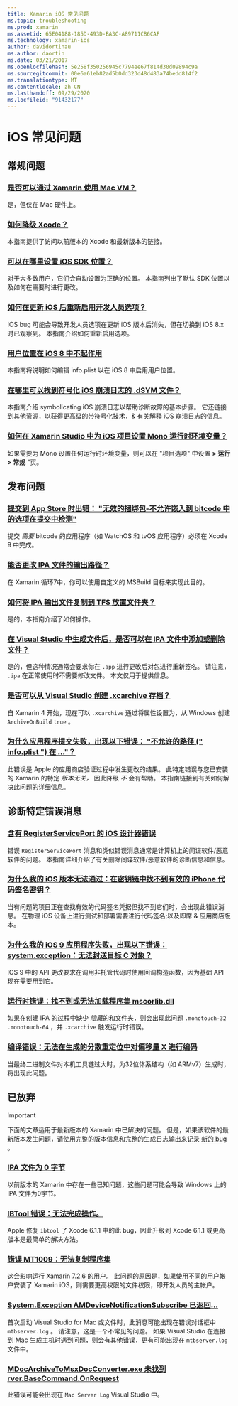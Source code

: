 ```yaml
---
title: Xamarin iOS 常见问题
ms.topic: troubleshooting
ms.prod: xamarin
ms.assetid: 65E04188-185D-493D-BA3C-A89711CB6CAF
ms.technology: xamarin-ios
author: davidortinau
ms.author: daortin
ms.date: 03/21/2017
ms.openlocfilehash: 5e258f350256945c7794ee67f814d30d09894c9a
ms.sourcegitcommit: 00e6a61eb82ad5b0dd323d48d483a74bedd814f2
ms.translationtype: MT
ms.contentlocale: zh-CN
ms.lasthandoff: 09/29/2020
ms.locfileid: "91432177"
---
```

# <a name="ios-frequently-asked-questions"></a>iOS 常见问题

## <a name="general-questions"></a>常规问题

### <a name="can-i-use-a-mac-vm-with-xamarin"></a>[是否可以通过 Xamarin 使用 Mac VM？](mac-vm.md)
是，但仅在 Mac 硬件上。

### <a name="how-can-i-downgrade-xcode"></a>[如何降级 Xcode？](./previous-xcode.md)
本指南提供了访问以前版本的 Xcode 和最新版本的链接。

### <a name="where-can-i-set-my-ios-sdk-locations"></a>[可以在哪里设置 iOS SDK 位置？](ios-sdk.md)
对于大多数用户，它们会自动设置为正确的位置。 本指南列出了默认 SDK 位置以及如何在需要时进行更改。

### <a name="how-can-i-reenable-developer-options-after-updating-ios"></a>[如何在更新 iOS 后重新启用开发人员选项？](update-developer-options.md)
IOS bug 可能会导致开发人员选项在更新 iOS 版本后消失，但在切换到 iOS 8.x 时已观察到。 本指南介绍如何重新启用选项。

### <a name="user-location-not-working-in-ios-8"></a>[用户位置在 iOS 8 中不起作用](ios8-user-location.md)
本指南将说明如何编辑 info.plist 以在 iOS 8 中启用用户位置。

### <a name="where-can-i-find-the-dsym-file-to-symbolicate-ios-crash-logs"></a>[在哪里可以找到符号化 iOS 崩溃日志的 .dSYM 文件？](symbolicate-ios-crash.md)
本指南介绍 symbolicating iOS 崩溃日志以帮助诊断故障的基本步骤。 它还链接到其他资源，以获得更高级的带符号化技术，& 有关解释 iOS 崩溃日志的信息。

### <a name="how-do-i-set-mono-runtime-environment-variables-for-ios-projects-in-xamarin-studio"></a>[如何在 Xamarin Studio 中为 iOS 项目设置 Mono 运行时环境变量？](xs-mono-runtime.md)
如果需要为 Mono 设置任何运行时环境变量，则可以在 "项目选项" 中设置 **> 运行 > 常规** "页。

## <a name="publishing-questions"></a>发布问题

### <a name="error-when-submitting-to-app-store-invalid-bundle---options-not-allowed-to-be-embedded-in-bitcode-are-detected-in-the-submission"></a>[提交到 App Store 时出错： "无效的捆绑包-不允许嵌入到 bitcode 中的选项在提交中检测"](invalid-bundle-bitcode.md)

提交 _需要_ bitcode 的应用程序（如 WatchOS 和 tvOS 应用程序）必须在 Xcode 9 中完成。

### <a name="can-i-change-the-output-path-of-the-ipa-file"></a>[能否更改 IPA 文件的输出路径？](ipa-output-path.md)
在 Xamarin 循环7中，你可以使用自定义的 MSBuild 目标来实现此目的。

### <a name="how-can-i-copy-ipa-output-files-to-the-tfs-drop-folder"></a>[如何将 IPA 输出文件复制到 TFS 放置文件夹？](ipa-tfs.md)
是的，本指南介绍了如何操作。

### <a name="can-i-add-files-to-or-remove-files-from-an-ipa-file-after-building-it-in-visual-studio"></a>[在 Visual Studio 中生成文件后，是否可以在 IPA 文件中添加或删除文件？](modify-ipa.md)
是的，但这种情况通常会要求你在 `.app` 进行更改后对包进行重新签名。 请注意， `.ipa` 在正常使用时不需要修改文件。 本文仅用于提供信息。

### <a name="is-it-possible-to-create-a-xcarchive-archive-from-visual-studio"></a>[是否可以从 Visual Studio 创建 .xcarchive 存档？](create-xcarchive.md)
自 Xamarin 4 开始，现在可以 `.xcarchive` 通过将属性设置为，从 Windows 创建 `ArchiveOnBuild` `true` 。

### <a name="why-does-my-app-submission-fail-with-disallowed-paths--itunesmetadataplist--found-at--"></a>[为什么应用程序提交失败，出现以下错误： "不允许的路径 (" info.plist ") 在 ..."？](itunesmetadata-disallowed-paths.md)
此错误是 Apple 的应用商店验证过程中发生更改的结果。 此特定错误与您已安装的 Xamarin 的特定 _版本无关，_ 因此降级 _不_ 会有帮助。 本指南链接到有关如何解决此问题的详细信息。

## <a name="diagnosing-specific-error-messages"></a>诊断特定错误消息

### <a name="ios-designer-error-with-registerserviceport"></a>[含有 RegisterServicePort 的 iOS 设计器错误](error-registerserviceport.md)
错误 `RegisterServicePort` 消息和类似错误消息通常是计算机上的间谍软件/恶意软件的问题。 本指南详细介绍了有关删除间谍软件/恶意软件的诊断信息和信息。

### <a name="why-does-my-ios-build-fail-with-no-valid-iphone-code-signing-keys-found-in-keychain"></a>[为什么我的 iOS 版本无法通过：在密钥链中找不到有效的 iPhone 代码签名密钥？](no-codesigning-keys.md)
当有问题的项目正在查找有效的代码签名凭据但找不到它们时，会出现此错误消息。 在物理 iOS 设备上进行测试和部署需要进行代码签名;以及即席 & 应用商店版本。

### <a name="why-does-my-ios-9-app-fail-with-systemexception-failed-to-marshal-the-objective-c-object"></a>[为什么我的 iOS 9 应用程序失败，出现以下错误： system.exception：无法封送目标 C 对象？](exception-marshal-obj-c.md)
IOS 9 中的 API 更改要求在调用非托管代码时使用回调构造函数，因为基础 API 现在需要用到它。

### <a name="runtime-error-the-assembly-mscorlibdll-was-not-found-or-could-not-be-loaded"></a>[运行时错误：找不到或无法加载程序集 mscorlib.dll](error-mscorlib-not-found.md)
如果在创建 IPA 的过程中缺少 *隐藏*的和文件夹，则会出现此问题 `.monotouch-32` `.monotouch-64` ，并 `.xcarchive` 触发运行时错误。

### <a name="compile-error-can-not-encode-offset-x-in-resulting-scattered-relocation"></a>[编译错误：无法在生成的分散重定位中对偏移量 X 进行编码](error-encode-offset-scattered-relocation.md)
当最终二进制文件对本机工具链过大时，为32位体系结构（如 ARMv7）生成时，将出现此问题。

## <a name="deprecated"></a>已放弃

> [!IMPORTANT]
> 下面的文章适用于最新版本的 Xamarin 中已解决的问题。 但是，如果该软件的最新版本发生问题，请使用完整的版本信息和完整的生成日志输出来记录 [新的 bug](~/cross-platform/troubleshooting/questions/howto-file-bug.md) 。

### <a name="ipa-file-is-0-bytes"></a>[IPA 文件为 0 字节](ipa-zero-bytes.md)
以前版本的 Xamarin 中存在一些已知问题，这些问题可能会导致 Windows 上的 IPA 文件为0字节。

### <a name="ibtool-error-the-operation-couldnt-be-completed"></a>[IBTool 错误：无法完成操作。](error-ibtool.md)
Apple 修复 `ibtool` 了 Xcode 6.1.1 中的此 bug，因此升级到 Xcode 6.1.1 或更高版本是最简单的解决方法。

### <a name="error-mt1009-could-not-copy-the-assembly"></a>[错误 MT1009：无法复制程序集](error-mt1009.md)
这会影响运行 Xamarin 7.2.6 的用户。 此问题的原因是，如果使用不同的用户帐户安装了 Xamarin iOS，则需要更高权限的文件权限，即开发人员的主帐户。

### <a name="systemexception-amdevicenotificationsubscribe-returned-"></a>[System.Exception AMDeviceNotificationSubscribe 已返回...](exception-amddevicenotificationsubscribe.md)
首次启动 Visual Studio for Mac 或文件时，此消息可能出现在错误对话框中 `mtbserver.log` 。 请注意，这是一个不常见的问题。 如果 Visual Studio 在连接到 Mac 生成主机时遇到问题，则会有其他错误，更有可能出现在 `mtbserver.log` 文件中。

### <a name="mdocarchivetomsxdocconverterexe-not-found-rverbasecommandonrequest"></a>[MDocArchiveToMsxDocConverter.exe 未找到 rver.BaseCommand.OnRequest](mdocarchivetomsxdocconverter-not-found.md)
此错误可能会出现在 `Mac Server Log` Visual Studio 中。
